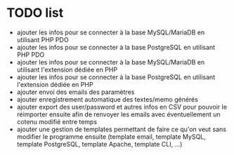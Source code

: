 # TODO list

* ajouter les infos pour se connecter à la base MySQL/MariaDB en utilisant PHP PDO
* ajouter les infos pour se connecter à la base PostgreSQL en utilisant PHP PDO
* ajouter les infos pour se connecter à la base MySQL/MariaDB en utilisant l'extension dédiée en PHP
* ajouter les infos pour se connecter à la base PostgreSQL en utilisant l'extension dédiée en PHP
* ajouter envoi des emails des paramètres
* ajouter enregistrement automatique des textes/memo générés
* ajouter export des user/password et autres infos en CSV pour pouvoir le réimporter ensuite afin de renvoyer les emails avec éventuellement un cotenu modifié entre temps
* ajouter une gestion de templates permettant de faire ce qu'on veut sans modifier le programme ensuite (template email, template MySQL, template PostgreSQL, template Apache, template CLI, ...)
